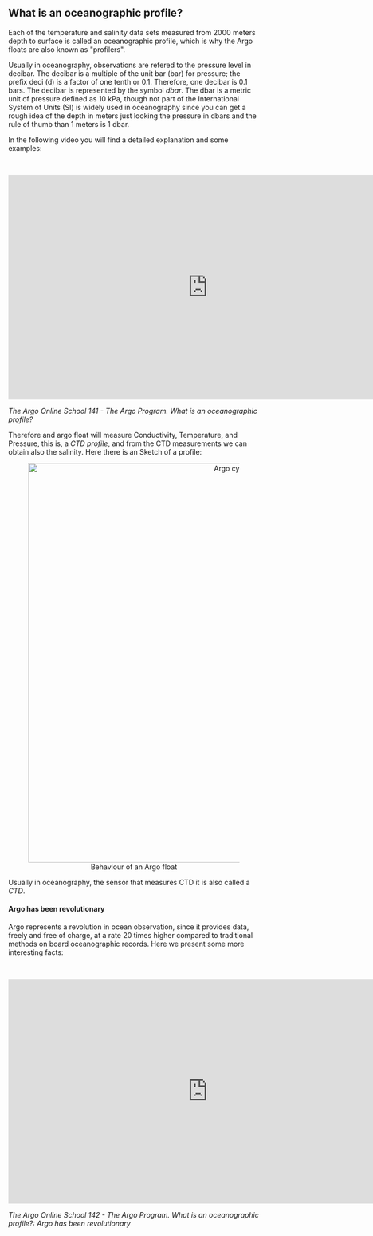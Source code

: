 ## What is an oceanographic profile?

Each of the temperature and salinity data sets measured from 2000 meters depth to surface is called an oceanographic profile, which is why the Argo floats are also known as "profilers".

Usually in oceanography, observations are refered to the pressure level in decibar. The decibar is a multiple of the unit bar (bar) for pressure; the prefix deci (d) is a factor of one tenth or 0.1. Therefore, one decibar is 0.1 bars. The decibar is represented by the symbol *dbar*. The dbar is a metric unit of pressure defined as 10 kPa, though not part of the International System of Units (SI) is widely used in oceanography since you can get a rough idea of the depth in meters just looking the pressure in dbars and the rule of thumb than 1 meters is 1 dbar.

In the following video you will find a detailed explanation and some examples:


&nbsp;&nbsp;
<center><iframe width="800" height="450" src="https://www.youtube.com/embed/m2hj1WrteCg?si=jPixZ_vXck0KAc3m&amp;start=6" title="What is an oceanographic profile?" frameborder="0" allow="accelerometer; autoplay; clipboard-write; encrypted-media; gyroscope; picture-in-picture; web-share" referrerpolicy="strict-origin-when-cross-origin" allowfullscreen></iframe></center>

_The Argo Online School 141 - The Argo Program. What is an oceanographic profile?_
&nbsp;&nbsp;

Therefore and argo float will measure Conductivity, Temperature, and Pressure, this is, a *CTD profile*, and from the CTD measurements we can obtain also the salinity. Here there is an Sketch of a profile:

<center>
<figure>
<img src="https://raw.githubusercontent.com/euroargodev/argoonlineschool/master/images/ArgoCycleTH.png" alt="Argo cycle" width="800"/>
<figcaption>Behaviour of an Argo float</figcaption>
</figure>
</center>

Usually in oceanography, the sensor that measures CTD it is also called a *CTD*.

#### Argo has been revolutionary

Argo represents a revolution in ocean observation, since it provides data, freely and free of charge, at a  rate 20 times higher compared to traditional methods on board oceanographic records. Here we present some more interesting facts:

&nbsp;&nbsp;
<center>
<iframe width="800" height="450" src="https://www.youtube.com/embed/HjOG0TgMVGo?si=UAmTlAanhANDvCG3&amp;start=3" title="The Argo Online School 142 - The Argo Program.  What is an oceanographic profile?: Argo has been revolutionary" frameborder="0" allow="accelerometer; autoplay; clipboard-write; encrypted-media; gyroscope; picture-in-picture; web-share" referrerpolicy="strict-origin-when-cross-origin" allowfullscreen></iframe>
</center>

_The Argo Online School 142 - The Argo Program. What is an oceanographic profile?: Argo has been revolutionary_
&nbsp;&nbsp;